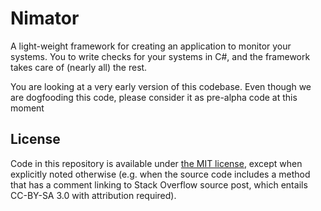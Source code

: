 # Nimator

A light-weight framework for creating an application to monitor your systems. You to write checks for your systems in C#, and the framework takes care of (nearly all) the rest.

You are looking at a very early version of this codebase. Even though we are dogfooding this code, please consider it as pre-alpha code at this moment

## License

Code in this repository is available under [the MIT license](license.md), except when explicitly noted otherwise (e.g. when the source code includes a method that has a comment linking to Stack Overflow source post, which entails CC-BY-SA 3.0 with attribution required).
